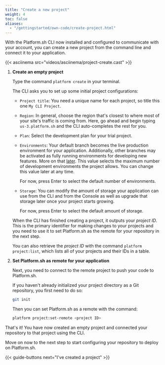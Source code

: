 ```yaml
---
title: "Create a new project"
weight: 4
toc: false
aliases:
  - "/gettingstarted/own-code/create-project.html"
---
```


With the Platform.sh CLI now installed and configured to communicate with your account,
you can create a new project from the command line and connect it to your application.

{{< asciinema src="videos/asciinema/project-create.cast" >}}

1. **Create an empty project**

    Type the command `platform create` in your terminal.

    The CLI asks you to set up some initial project configurations:

    * `Project title`: You need a unique name for each project, so title this one `My CLI Project`.

    * `Region`: In general, choose the region that's closest to where most of your site's traffic is coming from.
      Here, go ahead and begin typing `us-3.platform.sh` and the CLI auto-completes the rest for you.

    * `Plan`: Select the development plan for your trial project.

    * `Environments`: Your default branch becomes the live production environment for your application.
      Additionally, other branches may be activated as fully running environments for developing new features.
      More on that [later](/gettingstarted/developing/dev-environments/_index.md).
      This value selects the maximum number of development environments the project allows.
      You can change this value later at any time.

      For now, press Enter to select the default number of environments.

    * `Storage`: You can modify the amount of storage your application can use from the CLI and from the Console
      as well as upgrade that storage later once your project starts growing.

      For now, press Enter to select the default amount of storage.

    When the CLI has finished creating a project, it outputs your *project ID*.
    This is the primary identifier for making changes to your projects
    and you need to use it to set Platform.sh as the remote for your repository in the next step.

    You can also retrieve the *project ID* with the command `platform project:list`,
    which lists all of your projects and their IDs in a table.

2. **Set Platform.sh as remote for your application**

    Next, you need to connect to the remote project to push your code to Platform.sh.

    If you haven't already initialized your project directory as a Git repository, you first need to do so:

    ```bash
    git init
    ```

    Then you can set Platform.sh as a remote with the command:

    ```bash
    platform project:set-remote <project ID>
    ```

That's it! You have now created an empty project and connected your repository to that project using the CLI.

Move on now to the next step to start configuring your repository to deploy on Platform.sh.

{{< guide-buttons next="I've created a project" >}}
